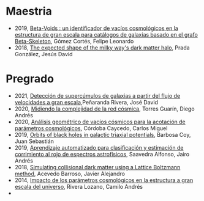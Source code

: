 Maestria
========

* 2019, [Beta-Voids : un identificador de vacíos cosmológicos en la estructura de gran escala para catálogos de galaxias basado en el grafo Beta-Skeleton](https://repositorio.uniandes.edu.co/entities/publication/b3c5f2e7-25c7-4f20-8aa0-79943e247b55),  Gómez Cortés, Felipe Leonardo
* 2018, [The expected shape of the milky way's dark matter halo](https://repositorio.uniandes.edu.co/entities/publication/279fb14d-95fe-4ccb-a7ae-783fe5a99343),  Prada González, Jesús David 

Pregrado
========

* 2021, [Detección de supercúmulos de galaxias a partir del flujo de velocidades a gran escala](https://repositorio.uniandes.edu.co/entities/publication/b162eb39-84b7-415d-9bef-c30f17d1b308),Peñaranda Rivera, José David 
* 2020, [Midiendo la complejidad de la red cósmica](https://repositorio.uniandes.edu.co/entities/publication/fd80ead3-570b-432e-acad-f17a3e45a726), Torres Guarín, Diego Andrés 
* 2020, [Análisis geométrico de vacíos cósmicos para la acotación de parámetros cosmológicos](https://repositorio.uniandes.edu.co/entities/publication/d0702050-e694-4f5d-be5b-7564122a9f54), Córdoba Caycedo, Carlos Miguel
* 2019, [Orbits of black holes in galactic triaxial potentials](https://repositorio.uniandes.edu.co/entities/publication/be19d642-d4fd-4848-b395-9861e07e400b),  Barbosa Coy, Juan Sebastián 
* 2019, [Aprendizaje automatizado para clasificación y estimación de corrimiento al rojo de espectros astrofísicos](https://repositorio.uniandes.edu.co/entities/publication/4685d2c4-8f9a-4fb7-a7e1-8bb5f0a5829b), Saavedra Alfonso, Jairo Andrés
* 2018, [Simulating collisional dark matter using a Lattice Boltzmann method](https://repositorio.uniandes.edu.co/entities/publication/55c251ea-c814-47f0-b507-ae5f293d0080), Acevedo Barroso, Javier Alejandro
* 2014, [Impacto de los parámetros cosmológicos en la estructura a gran escala del universo](https://repositorio.uniandes.edu.co/entities/publication/5374b2be-f60d-4e25-a319-64259eb7c4c3),  Rivera Lozano, Camilo Andrés
* 

